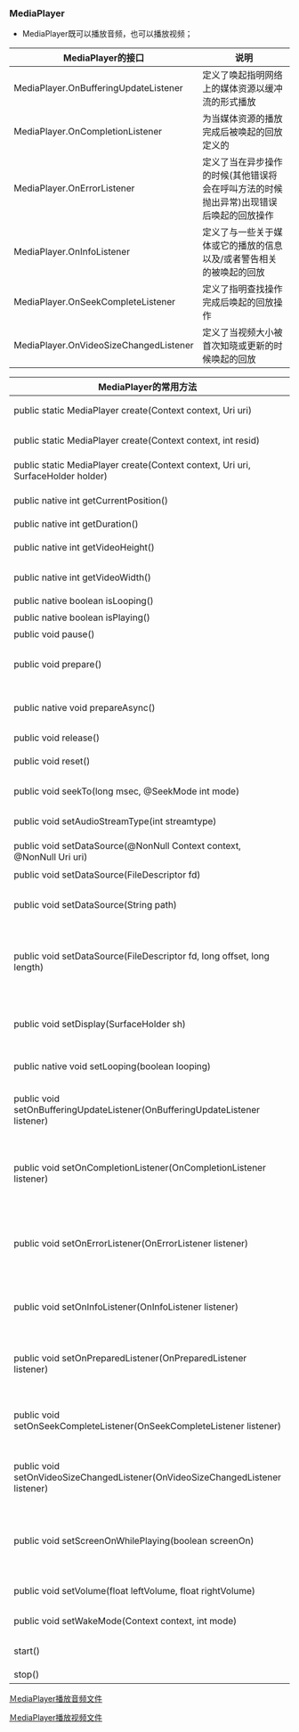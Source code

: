 ### MediaPlayer
+ MediaPlayer既可以播放音频，也可以播放视频；

|MediaPlayer的接口|说明|
|------|------|
|MediaPlayer.OnBufferingUpdateListener|定义了唤起指明网络上的媒体资源以缓冲流的形式播放|
|MediaPlayer.OnCompletionListener|为当媒体资源的播放完成后被唤起的回放定义的|
|MediaPlayer.OnErrorListener|定义了当在异步操作的时候(其他错误将会在呼叫方法的时候抛出异常)出现错误后唤起的回放操作|
|MediaPlayer.OnInfoListener|定义了与一些关于媒体或它的播放的信息以及/或者警告相关的被唤起的回放|
|MediaPlayer.OnSeekCompleteListener|定义了指明查找操作完成后唤起的回放操作|
|MediaPlayer.OnVideoSizeChangedListener|定义了当视频大小被首次知晓或更新的时候唤起的回放|

|MediaPlayer的常用方法|说明|
|------|------|
|public static MediaPlayer create(Context context, Uri uri) |根据给定的uri创建|
|public static MediaPlayer create(Context context, int resid)|根据给定的资源id创建|
|public static MediaPlayer create(Context context, Uri uri, SurfaceHolder holder)|根据给定的uri创建|
|public native int getCurrentPosition()|获取当前播放的位置|
|public native int getDuration()|获取文件段|
|public native int getVideoHeight()|获取视频的高度|
|public native int getVideoWidth()|获取视频的宽度|
|public native boolean isLooping()|是否处于循环|
|public native boolean isPlaying()|是否正在播放|
|public void pause()|暂停播放|
|public void prepare()|让播放器处于准备状态(同步的)|
|public native void prepareAsync()|让播放器处于准备状态(异步的)|
|public void release()|释放资源|
|public void reset()|重置到初始化状态|
|public void seekTo(long msec, @SeekMode int mode)|搜寻指定的时间位置|
|public void setAudioStreamType(int streamtype)|设置音频流类型|
|public void setDataSource(@NonNull Context context, @NonNull Uri uri)|指定一个uri内容的资源|
|public void setDataSource(FileDescriptor fd)|指定数据源|
|public void setDataSource(String path)|从指定的path路径所代表的文件|
|public void setDataSource(FileDescriptor fd, long offset, long length)|指定装载fd所代表的文件中从offset开始长度为length的文件内容|
|public void setDisplay(SurfaceHolder sh)|设定播放该video的媒体播放器的SurfaceHolder|
|public native void setLooping(boolean looping)|设置播放器循环还是不循环|
|public void setOnBufferingUpdateListener(OnBufferingUpdateListener listener)|注册一个当网络缓冲数据流变化时唤起的播放事件|
|public void setOnCompletionListener(OnCompletionListener listener)|注册一个当媒体资源在播放的时候到达终点时唤起的播放事件|
|public void setOnErrorListener(OnErrorListener listener)|注册一个当在异步操作过程中发生错误的时候唤起的播放事件|
|public void setOnInfoListener(OnInfoListener listener)|注册一个当有消息/警告出现的时候唤起的播放事件|
|public void setOnPreparedListener(OnPreparedListener listener)|注册一个当媒体资源准备播放时唤起的播放事件|
|public void setOnSeekCompleteListener(OnSeekCompleteListener listener)|注册一个当搜寻操作完成后唤起的播放事件|
|public void setOnVideoSizeChangedListener(OnVideoSizeChangedListener listener)|注册一个当视频大小知晓或更新后唤起的播放事件|
|public void setScreenOnWhilePlaying(boolean screenOn)|控制当视频播放发生时是否使用ＳurfaceＨolder来保持屏幕|
|public void setVolume(float leftVolume, float rightVolume)|设置播放器的音量|
|public void setWakeMode(Context context, int mode)|设置低等级的电源管理状态|
|start()|开始或恢复播放|
|stop()|停止播放|

[ＭediaPlayer播放音频文件](https://github.com/ningbaoqi/AudioService/blob/master/README-mediaplayer.md)

[ＭediaPlayer播放视频文件](https://github.com/ningbaoqi/AudioService/blob/master/README-mediaplayer1.md)





